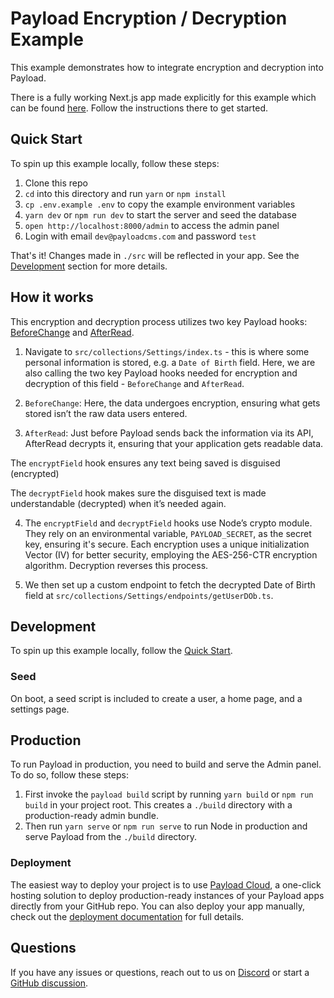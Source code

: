 # Payload Encryption / Decryption Example

This example demonstrates how to integrate encryption and decryption into Payload.

There is a fully working Next.js app made explicitly for this example which can be found [here](../nextjs). Follow the instructions there to get started.

## Quick Start

To spin up this example locally, follow these steps:

1. Clone this repo
2. `cd` into this directory and run `yarn` or `npm install`
3. `cp .env.example .env` to copy the example environment variables
4. `yarn dev` or `npm run dev` to start the server and seed the database
5. `open http://localhost:8000/admin` to access the admin panel
6. Login with email `dev@payloadcms.com` and password `test`

That's it! Changes made in `./src` will be reflected in your app. See the [Development](#development) section for more details.

## How it works

This encryption and decryption process utilizes two key Payload hooks: [BeforeChange](https://payloadcms.com/docs/hooks/collections#beforechange) and [AfterRead](https://payloadcms.com/docs/hooks/collections#afterread).

1. Navigate to `src/collections/Settings/index.ts` - this is where some personal information is stored, e.g. a `Date of Birth` field. Here, we are also calling the two key Payload hooks needed for encryption and decryption of this field - `BeforeChange` and `AfterRead`.

2. `BeforeChange`: Here, the data undergoes encryption, ensuring what gets stored isn’t the raw data users entered.

3. `AfterRead`: Just before Payload sends back the information via its API, AfterRead decrypts it, ensuring that your application gets readable data.

The `encryptField` hook ensures any text being saved is disguised (encrypted)

The `decryptField` hook makes sure the disguised text is made understandable (decrypted) when it’s needed again.

4. The `encryptField` and `decryptField` hooks use Node’s crypto module. They rely on an environmental variable, `PAYLOAD_SECRET`, as the secret key, ensuring it's secure. Each encryption uses a unique initialization Vector (IV) for better security, employing the AES-256-CTR encryption algorithm. Decryption reverses this process.

5. We then set up a custom endpoint to fetch the decrypted Date of Birth field at `src/collections/Settings/endpoints/getUserDOb.ts`.

## Development

To spin up this example locally, follow the [Quick Start](#quick-start).

### Seed

On boot, a seed script is included to create a user, a home page, and a settings page.

## Production

To run Payload in production, you need to build and serve the Admin panel. To do so, follow these steps:

1. First invoke the `payload build` script by running `yarn build` or `npm run build` in your project root. This creates a `./build` directory with a production-ready admin bundle.
1. Then run `yarn serve` or `npm run serve` to run Node in production and serve Payload from the `./build` directory.

### Deployment

The easiest way to deploy your project is to use [Payload Cloud](https://payloadcms.com/new/import), a one-click hosting solution to deploy production-ready instances of your Payload apps directly from your GitHub repo. You can also deploy your app manually, check out the [deployment documentation](https://payloadcms.com/docs/production/deployment) for full details.

## Questions

If you have any issues or questions, reach out to us on [Discord](https://discord.com/invite/payload) or start a [GitHub discussion](https://github.com/payloadcms/payload/discussions).

